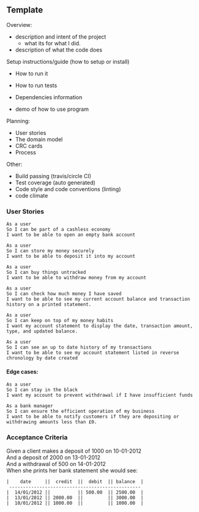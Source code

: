 ## Template
Overview: 
 - description and intent of the project
   - what its for what I did. 
 - description of what the code does

Setup instructions/guide (how to setup or install)
- How to run it
- How to run tests
- Dependencies information

- demo of how to use program

Planning:
- User stories
- The domain model
- CRC cards 
- Process

Other: 
- Build passing (travis/circle CI)
- Test coverage (auto generated)
- Code style and code conventions (linting)
- code climate




### User Stories
```
As a user
So I can be part of a cashless economy
I want to be able to open an empty bank account

As a user
So I can store my money securely
I want to be able to deposit it into my account

As a user
So I can buy things untracked 
I want to be able to withdraw money from my account

As a user
So I can check how much money I have saved
I want to be able to see my current account balance and transaction history on a printed statement.

As a user
So I can keep on top of my money habits
I want my account statement to display the date, transaction amount, type, and updated balance.

As a user
So I can see an up to date history of my transactions
I want to be able to see my account statement listed in reverse chronology by date created
```

#### Edge cases:
```
As a user
So I can stay in the black
I want my account to prevent withdrawal if I have insufficient funds

As a bank manager
So I can ensure the efficient operation of my business
I want to be able to notify customers if they are depositing or withdrawing amounts less than £0. 
```

### Acceptance Criteria
Given a client makes a deposit of 1000 on 10-01-2012<br>
And a deposit of 2000 on 13-01-2012 <br>
And a withdrawal of 500 on 14-01-2012 <br>
When she prints her bank statement she would see:
```
|    date     ||  credit  ||  debit  || balance  |
 ------------------------------------------------
|  14/01/2012 ||          || 500.00  || 2500.00  |
|  13/01/2012 || 2000.00  ||         || 3000.00  |
|  10/01/2012 || 1000.00  ||         || 1000.00  |
```